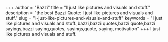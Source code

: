+++
author = "Bazzi"
title = "I just like pictures and visuals and stuff."
description = "the best Bazzi Quote: I just like pictures and visuals and stuff."
slug = "i-just-like-pictures-and-visuals-and-stuff"
keywords = "I just like pictures and visuals and stuff.,bazzi,bazzi quotes,bazzi quote,bazzi sayings,bazzi saying,quotes, sayings,quote, saying, motivation"
+++
I just like pictures and visuals and stuff.
